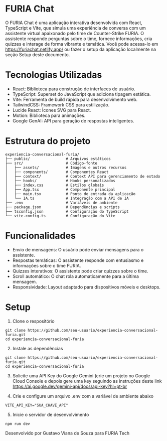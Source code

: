 # FURIA Chat
O FURIA Chat é uma aplicação interativa desenvolvida com React, TypeScript e Vite, que simula uma experiência de conversa com um assistente virtual apaixonado pelo time de Counter-Strike FURIA. O assistente responde perguntas sobre o time, fornece informações, cria quizzes e interage de forma vibrante e temática. Você pode acessa-lo em https://furiachat.netlify.app/ ou fazer o setup da aplicação localmente na seção Setup deste documento.

# Tecnologias Utilizadas
- React: Biblioteca para construção de interfaces de usuário.
- TypeScript: Superset do JavaScript que adiciona tipagem estática.
- Vite: Ferramenta de build rápida para desenvolvimento web.
- TailwindCSS: Framework CSS para estilização.
- Lucide React: Ícones SVG para React.
- Motion: Biblioteca para animações.
- Google GenAI: API para geração de respostas inteligentes.

# Estrutura do projeto
```
experiencia-conversacional-furia/
├── public/                # Arquivos estáticos
├── src/                   # Código-fonte
│   ├── assets/            # Imagens e outros recursos
│   ├── components/        # Componentes React
│   ├── context/           # Context API para gerenciamento de estado
│   ├── hooks/             # Hooks personalizados
│   ├── index.css          # Estilos globais
│   ├── App.tsx            # Componente principal
│   ├── main.tsx           # Ponto de entrada da aplicação
│   └── IA.ts              # Integração com a API de IA
├── .env                   # Variáveis de ambiente
├── package.json           # Dependências e scripts
├── tsconfig.json          # Configuração do TypeScript
└── vite.config.ts         # Configuração do Vite
```

# Funcionalidades
- Envio de mensagens: O usuário pode enviar mensagens para o assistente.
- Respostas temáticas: O assistente responde com entusiasmo e informações sobre o time FURIA.
- Quizzes interativos: O assistente pode criar quizzes sobre o time.
- Scroll automático: O chat rola automaticamente para a última mensagem.
- Responsividade: Layout adaptado para dispositivos móveis e desktops.

# Setup
1. Clone o respositório
```
git clone https://github.com/seu-usuario/experiencia-conversacional-furia.git
cd experiencia-conversacional-furia
```

2. Instale as dependências
```
git clone https://github.com/seu-usuario/experiencia-conversacional-furia.git
cd experiencia-conversacional-furia
```

3. Solicite uma API Key do Google Gemini (crie um projeto no Google Cloud Console e depois gere uma key seguindo as instruções deste link https://ai.google.dev/gemini-api/docs/api-key?hl=pt-br

4. Crie e configure um arquivo .env com a variável de ambiente abaixo 
```
VITE_API_KEY="SUA_CHAVE_API"
```

5. Inicie o servidor de desenvolvimento
```
npm run dev
```

Desenvolvido por Gustavo Viana de Souza para FURIA Tech
